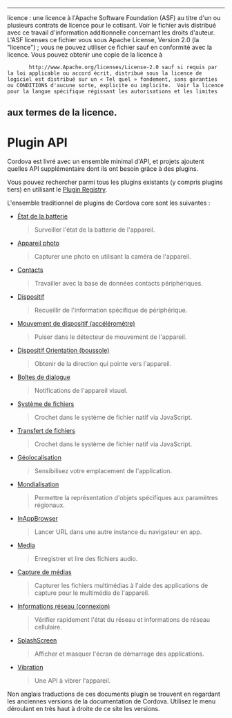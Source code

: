 ---

licence : une licence à l'Apache Software Foundation (ASF) au titre d'un ou plusieurs contrats de licence pour le cotisant. Voir le fichier avis distribué avec ce travail d'information additionnelle concernant les droits d'auteur. L'ASF licenses ce fichier vous sous Apache License, Version 2.0 (la "licence") ; vous ne pouvez utiliser ce fichier sauf en conformité avec la licence. Vous pouvez obtenir une copie de la licence à

           http://www.Apache.org/licenses/License-2.0 sauf si requis par la loi applicable ou accord écrit, distribué sous la licence de logiciel est distribué sur un « Tel quel » fondement, sans garanties ou CONDITIONS d'aucune sorte, explicite ou implicite.  Voir la licence pour la langue spécifique régissant les autorisations et les limites
    

## aux termes de la licence.

# Plugin API

Cordova est livré avec un ensemble minimal d'API, et projets ajoutent quelles API supplémentaire dont ils ont besoin grâce à des plugins.

Vous pouvez rechercher parmi tous les plugins existants (y compris plugins tiers) en utilisant le [Plugin Registry][1].

 [1]: http://plugins.cordova.io/

L'ensemble traditionnel de plugins de Cordova core sont les suivantes :

*   [État de la batterie][2]
    
    > Surveiller l'état de la batterie de l'appareil.

*   [Appareil photo][3]
    
    > Capturer une photo en utilisant la caméra de l'appareil.

*   [Contacts][4]
    
    > Travailler avec la base de données contacts périphériques.

*   [Dispositif][5]
    
    > Recueillir de l'information spécifique de périphérique.

*   [Mouvement de dispositif (accéléromètre)][6]
    
    > Puiser dans le détecteur de mouvement de l'appareil.

*   [Dispositif Orientation (boussole)][7]
    
    > Obtenir de la direction qui pointe vers l'appareil.

*   [Boîtes de dialogue][8]
    
    > Notifications de l'appareil visuel.

*   [Système de fichiers][9]
    
    > Crochet dans le système de fichier natif via JavaScript.

*   [Transfert de fichiers][10]
    
    > Crochet dans le système de fichier natif via JavaScript.

*   [Géolocalisation][11]
    
    > Sensibilisez votre emplacement de l'application.

*   [Mondialisation][12]
    
    > Permettre la représentation d'objets spécifiques aux paramètres régionaux.

*   [InAppBrowser][13]
    
    > Lancer URL dans une autre instance du navigateur en app.

*   [Media][14]
    
    > Enregistrer et lire des fichiers audio.

*   [Capture de médias][15]
    
    > Capturer les fichiers multimédias à l'aide des applications de capture pour le multimédia de l'appareil.

*   [Informations réseau (connexion)][16]
    
    > Vérifier rapidement l'état du réseau et informations de réseau cellulaire.

*   [SplashScreen][17]
    
    > Afficher et masquer l'écran de démarrage des applications.

*   [Vibration][18]
    
    > Une API à vibrer l'appareil.

 [2]: https://github.com/apache/cordova-plugin-battery-status/blob/master/doc/index.md
 [3]: https://github.com/apache/cordova-plugin-camera/blob/master/doc/index.md
 [4]: https://github.com/apache/cordova-plugin-contacts/blob/master/doc/index.md
 [5]: https://github.com/apache/cordova-plugin-device/blob/master/doc/index.md
 [6]: https://github.com/apache/cordova-plugin-device-motion/blob/master/doc/index.md
 [7]: https://github.com/apache/cordova-plugin-device-orientation/blob/master/doc/index.md
 [8]: https://github.com/apache/cordova-plugin-dialogs/blob/master/doc/index.md
 [9]: https://github.com/apache/cordova-plugin-file/blob/master/doc/index.md
 [10]: https://github.com/apache/cordova-plugin-file-transfer/blob/master/doc/index.md
 [11]: https://github.com/apache/cordova-plugin-geolocation/blob/master/doc/index.md
 [12]: https://github.com/apache/cordova-plugin-globalization/blob/master/doc/index.md
 [13]: https://github.com/apache/cordova-plugin-inappbrowser/blob/master/doc/index.md
 [14]: https://github.com/apache/cordova-plugin-media/blob/master/doc/index.md
 [15]: https://github.com/apache/cordova-plugin-media-capture/blob/master/doc/index.md
 [16]: https://github.com/apache/cordova-plugin-network-information/blob/master/doc/index.md
 [17]: https://github.com/apache/cordova-plugin-splashscreen/blob/master/doc/index.md
 [18]: https://github.com/apache/cordova-plugin-vibration/blob/master/doc/index.md

Non anglais traductions de ces documents plugin se trouvent en regardant les anciennes versions de la documentation de Cordova. Utilisez le menu déroulant en très haut à droite de ce site les versions.